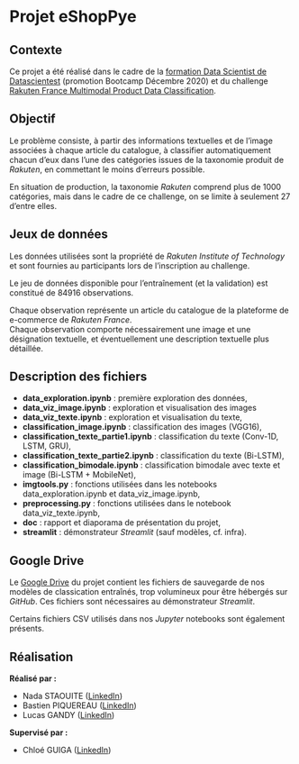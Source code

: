 Projet eShopPye  
===============

Contexte  
---------

Ce projet a été réalisé dans le cadre de la [formation Data Scientist de Datascientest](https://datascientest.com/formation-data-scientist) (promotion Bootcamp Décembre 2020) et du challenge [Rakuten France Multimodal Product Data Classification](https://challengedata.ens.fr/participants/challenges/35/).  


Objectif  
--------

Le problème consiste, à partir des informations textuelles et de l’image associées à chaque article du catalogue, à classifier automatiquement chacun d’eux dans l’une des catégories issues de la taxonomie produit de *Rakuten*, en commettant le moins d’erreurs possible.  

En situation de production, la taxonomie *Rakuten* comprend plus de 1000 catégories, mais dans le cadre de ce challenge, on se limite à seulement 27 d’entre elles.  


Jeux de données  
---------------

Les données utilisées sont la propriété de *Rakuten Institute of Technology* et sont fournies au participants lors de l’inscription au challenge.  

Le jeu de données disponible pour l’entraînement (et la validation) est constitué de 84916 observations.  

Chaque observation représente un article du catalogue de la plateforme de e-commerce de *Rakuten France*.  
Chaque observation comporte nécessairement une image et une désignation textuelle, et éventuellement une description textuelle plus détaillée.  


Description des fichiers  
------------------------

- **data_exploration.ipynb** : première exploration des données,  
- **data_viz_image.ipynb** : exploration et visualisation des images  
- **data_viz_texte.ipynb** : exploration et visualisation du texte,  
- **classification_image.ipynb** : classification des images (VGG16),
- **classification_texte_partie1.ipynb** : classification du texte (Conv-1D, LSTM, GRU),  
- **classification_texte_partie2.ipynb** : classification du texte (Bi-LSTM),  
- **classification_bimodale.ipynb** : classification bimodale avec texte et image (Bi-LSTM + MobileNet),  
- **imgtools.py** : fonctions utilisées dans les notebooks data_exploration.ipynb et data_viz_image.ipynb,  
- **preprocessing.py** : fonctions utilisées dans le notebook data_viz_texte.ipynb,  
- **doc** : rapport et diaporama de présentation du projet,  
- **streamlit** : démonstrateur *Streamlit* (sauf modèles, cf. infra).  


Google Drive  
------------

Le [Google Drive](https://drive.google.com/drive/folders/1c-dc-QARWRhZ912M2AY9iFppn5QyLi7L?usp=sharing) du projet contient les fichiers de sauvegarde de nos modèles de classication entraînés, trop volumineux pour être hébergés sur *GitHub*. Ces fichiers sont nécessaires au démonstrateur *Streamlit*.  

Certains fichiers CSV utilisés dans nos *Jupyter* notebooks sont également présents. 


Réalisation  
-----------

**Réalisé par :**  

* Nada STAOUITE ([LinkedIn](https://www.linkedin.com/in/nada-staouite-330720a5/))  
* Bastien PIQUEREAU ([LinkedIn](https://www.linkedin.com/in/bastien-p-4661331b0/))  
* Lucas GANDY ([LinkedIn](https://www.linkedin.com/in/lucas-gandy/))  

**Supervisé par :**  

* Chloé GUIGA ([LinkedIn](https://www.linkedin.com/in/chloeguiga/))  
